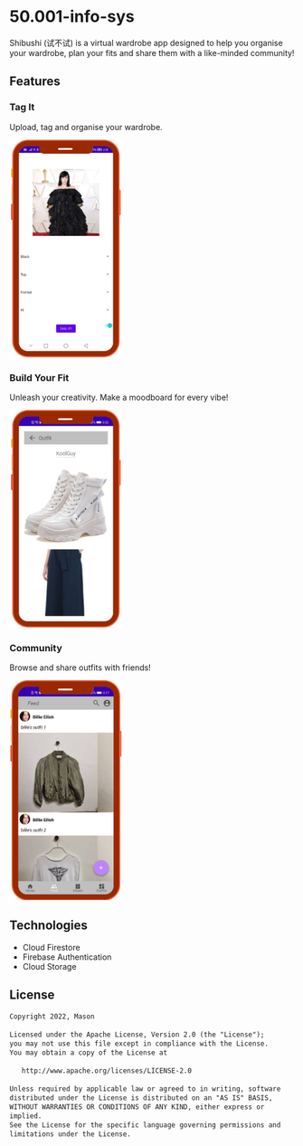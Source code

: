 # 50.001-info-sys

Shibushi (试不试) is a virtual wardrobe app designed to help you organise your wardrobe, plan your fits and share them with a like-minded community!  

## Features

### Tag It
Upload, tag and organise your wardrobe.  

<img src="https://github.com/MasonGYC/50.001-info-sys/blob/joshua-test-branch/README_img/tag_it.png" width="200">

### Build Your Fit

Unleash your creativity. Make a moodboard for every vibe!  

<img src="https://github.com/MasonGYC/50.001-info-sys/blob/joshua-test-branch/README_img/outfit.png" width="200">

### Community 

Browse and share outfits with friends!  

<img src="https://github.com/MasonGYC/50.001-info-sys/blob/joshua-test-branch/README_img/feed.png" width="200">

## Technologies
- Cloud Firestore
- Firebase Authentication
- Cloud Storage

## License

    Copyright 2022, Mason

    Licensed under the Apache License, Version 2.0 (the "License");
    you may not use this file except in compliance with the License.
    You may obtain a copy of the License at

       http://www.apache.org/licenses/LICENSE-2.0

    Unless required by applicable law or agreed to in writing, software
    distributed under the License is distributed on an "AS IS" BASIS,
    WITHOUT WARRANTIES OR CONDITIONS OF ANY KIND, either express or implied.
    See the License for the specific language governing permissions and
    limitations under the License.

